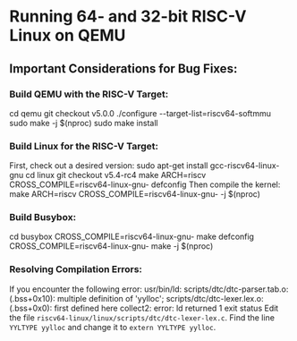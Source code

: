 # Running 64- and 32-bit RISC-V Linux on QEMU

## Important Considerations for Bug Fixes:

### Build QEMU with the RISC-V Target:
cd qemu
git checkout v5.0.0
./configure --target-list=riscv64-softmmu
sudo make -j $(nproc)
sudo make install

### Build Linux for the RISC-V Target:
First, check out a desired version:
sudo apt-get install gcc-riscv64-linux-gnu
cd linux
git checkout v5.4-rc4
make ARCH=riscv CROSS_COMPILE=riscv64-linux-gnu- defconfig
Then compile the kernel:
make ARCH=riscv CROSS_COMPILE=riscv64-linux-gnu- -j $(nproc)

### Build Busybox:
cd busybox
CROSS_COMPILE=riscv64-linux-gnu- make defconfig
CROSS_COMPILE=riscv64-linux-gnu- make -j $(nproc)

### Resolving Compilation Errors:
If you encounter the following error:
usr/bin/ld: scripts/dtc/dtc-parser.tab.o:(.bss+0x10): multiple definition of 'yylloc'; scripts/dtc/dtc-lexer.lex.o:(.bss+0x0): first defined here
collect2: error: ld returned 1 exit status
Edit the file `riscv64-linux/linux/scripts/dtc/dtc-lexer-lex.c`. Find the line `YYLTYPE yylloc` and change it to `extern YYLTYPE yylloc`.
